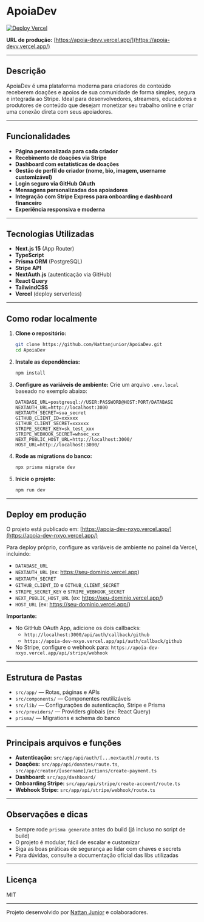# ApoiaDev

[![Deploy Vercel](https://vercel.com/button)](https://apoia-devv.vercel.app/)

**URL de produção:** [https://apoia-devv.vercel.app/](https://apoia-devv.vercel.app/)

---

## Descrição
ApoiaDev é uma plataforma moderna para criadores de conteúdo receberem doações e apoios de sua comunidade de forma simples, segura e integrada ao Stripe. Ideal para desenvolvedores, streamers, educadores e produtores de conteúdo que desejam monetizar seu trabalho online e criar uma conexão direta com seus apoiadores.

---

## Funcionalidades
- **Página personalizada para cada criador**
- **Recebimento de doações via Stripe**
- **Dashboard com estatísticas de doações**
- **Gestão de perfil do criador (nome, bio, imagem, username customizável)**
- **Login seguro via GitHub OAuth**
- **Mensagens personalizadas dos apoiadores**
- **Integração com Stripe Express para onboarding e dashboard financeiro**
- **Experiência responsiva e moderna**

---

## Tecnologias Utilizadas
- **Next.js 15** (App Router)
- **TypeScript**
- **Prisma ORM** (PostgreSQL)
- **Stripe API**
- **NextAuth.js** (autenticação via GitHub)
- **React Query**
- **TailwindCSS**
- **Vercel** (deploy serverless)

---

## Como rodar localmente

1. **Clone o repositório:**
   ```bash
   git clone https://github.com/Nattanjunior/ApoiaDev.git
   cd ApoiaDev
   ```
2. **Instale as dependências:**
   ```bash
   npm install
   ```
3. **Configure as variáveis de ambiente:**
   Crie um arquivo `.env.local` baseado no exemplo abaixo:
   ```env
   DATABASE_URL=postgresql://USER:PASSWORD@HOST:PORT/DATABASE
   NEXTAUTH_URL=http://localhost:3000
   NEXTAUTH_SECRET=sua_secret
   GITHUB_CLIENT_ID=xxxxxx
   GITHUB_CLIENT_SECRET=xxxxxx
   STRIPE_SECRET_KEY=sk_test_xxx
   STRIPE_WEBHOOK_SECRET=whsec_xxx
   NEXT_PUBLIC_HOST_URL=http://localhost:3000/
   HOST_URL=http://localhost:3000/
   ```
4. **Rode as migrations do banco:**
   ```bash
   npx prisma migrate dev
   ```
5. **Inicie o projeto:**
   ```bash
   npm run dev
   ```

---

## Deploy em produção
O projeto está publicado em: [https://apoia-dev-nxyo.vercel.app/](https://apoia-dev-nxyo.vercel.app/)

Para deploy próprio, configure as variáveis de ambiente no painel da Vercel, incluindo:
- `DATABASE_URL`
- `NEXTAUTH_URL` (ex: https://seu-dominio.vercel.app)
- `NEXTAUTH_SECRET`
- `GITHUB_CLIENT_ID` e `GITHUB_CLIENT_SECRET`
- `STRIPE_SECRET_KEY` e `STRIPE_WEBHOOK_SECRET`
- `NEXT_PUBLIC_HOST_URL` (ex: https://seu-dominio.vercel.app/)
- `HOST_URL` (ex: https://seu-dominio.vercel.app/)

**Importante:**
- No GitHub OAuth App, adicione os dois callbacks:
  - `http://localhost:3000/api/auth/callback/github`
  - `https://apoia-dev-nxyo.vercel.app/api/auth/callback/github`
- No Stripe, configure o webhook para: `https://apoia-dev-nxyo.vercel.app/api/stripe/webhook`

---

## Estrutura de Pastas
- `src/app/` — Rotas, páginas e APIs
- `src/components/` — Componentes reutilizáveis
- `src/lib/` — Configurações de autenticação, Stripe e Prisma
- `src/providers/` — Providers globais (ex: React Query)
- `prisma/` — Migrations e schema do banco

---

## Principais arquivos e funções
- **Autenticação:** `src/app/api/auth/[...nextauth]/route.ts`
- **Doações:** `src/app/api/donates/route.ts`, `src/app/creator/[username]/actions/create-payment.ts`
- **Dashboard:** `src/app/dashboard/`
- **Onboarding Stripe:** `src/app/api/stripe/create-account/route.ts`
- **Webhook Stripe:** `src/app/api/stripe/webhook/route.ts`

---

## Observações e dicas
- Sempre rode `prisma generate` antes do build (já incluso no script de build)
- O projeto é modular, fácil de escalar e customizar
- Siga as boas práticas de segurança ao lidar com chaves e secrets
- Para dúvidas, consulte a documentação oficial das libs utilizadas

---

## Licença
MIT

---

Projeto desenvolvido por [Nattan Junior](https://github.com/Nattanjunior) e colaboradores.

